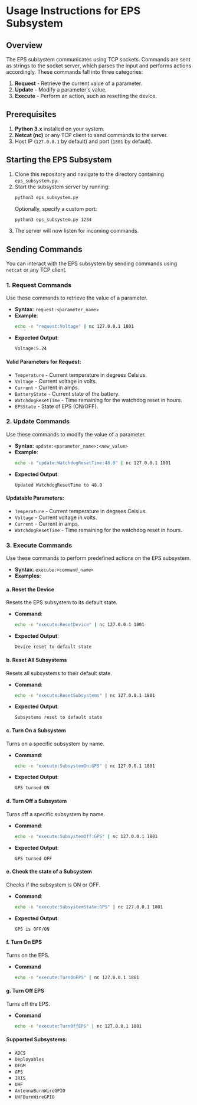 # Usage Instructions for EPS Subsystem

## Overview
The EPS subsystem communicates using TCP sockets. Commands are sent as strings to the socket server, which parses the input and performs actions accordingly. These commands fall into three categories:

1. **Request** - Retrieve the current value of a parameter.
2. **Update** - Modify a parameter's value.
3. **Execute** - Perform an action, such as resetting the device.

## Prerequisites
1. **Python 3.x** installed on your system.
2. **Netcat (nc)** or any TCP client to send commands to the server.
3. Host IP (`127.0.0.1` by default) and port (`1801` by default).

## Starting the EPS Subsystem
1. Clone this repository and navigate to the directory containing `eps_subsystem.py`.
2. Start the subsystem server by running:
   ```bash
   python3 eps_subsystem.py
   ```
   Optionally, specify a custom port:
   ```bash
   python3 eps_subsystem.py 1234
   ```
3. The server will now listen for incoming commands.

## Sending Commands
You can interact with the EPS subsystem by sending commands using `netcat` or any TCP client.

### 1. **Request Commands**
Use these commands to retrieve the value of a parameter.
- **Syntax**: `request:<parameter_name>`
- **Example**:
   ```bash
   echo -n "request:Voltage" | nc 127.0.0.1 1801
   ```
- **Expected Output**:
   ```
   Voltage:5.24
   ```

#### Valid Parameters for Request:
- `Temperature` - Current temperature in degrees Celsius.
- `Voltage` - Current voltage in volts.
- `Current` - Current in amps.
- `BatteryState` - Current state of the battery.
- `WatchdogResetTime` - Time remaining for the watchdog reset in hours.
- `EPSState` - State of EPS (ON/OFF).

### 2. **Update Commands**
Use these commands to modify the value of a parameter.
- **Syntax**: `update:<parameter_name>:<new_value>`
- **Example**:
   ```bash
   echo -n "update:WatchdogResetTime:48.0" | nc 127.0.0.1 1801
   ```
- **Expected Output**:
   ```
   Updated WatchdogResetTime to 48.0
   ```

#### Updatable Parameters:
- `Temperature` - Current temperature in degrees Celsius.
- `Voltage` - Current voltage in volts.
- `Current` - Current in amps.
- `WatchdogResetTime` - Time remaining for the watchdog reset in hours.

### 3. **Execute Commands**
Use these commands to perform predefined actions on the EPS subsystem.
- **Syntax**: `execute:<command_name>`
- **Examples**:

#### a. Reset the Device
Resets the EPS subsystem to its default state.
- **Command**:
   ```bash
   echo -n "execute:ResetDevice" | nc 127.0.0.1 1801
   ```
- **Expected Output**:
   ```
   Device reset to default state
   ```

#### b. Reset All Subsystems
Resets all subsystems to their default state.
- **Command**:
   ```bash
   echo -n "execute:ResetSubsystems" | nc 127.0.0.1 1801
   ```
- **Expected Output**:
   ```
   Subsystems reset to default state
   ```

#### c. Turn On a Subsystem
Turns on a specific subsystem by name.
- **Command**:
   ```bash
   echo -n "execute:SubsystemOn:GPS" | nc 127.0.0.1 1801
   ```
- **Expected Output**:
   ```
   GPS turned ON
   ```

#### d. Turn Off a Subsystem
Turns off a specific subsystem by name.
- **Command**:
   ```bash
   echo -n "execute:SubsystemOff:GPS" | nc 127.0.0.1 1801
   ```
- **Expected Output**:
   ```
   GPS turned OFF
   ```
#### e. Check the state of a Subsystem
Checks if the subsystem is ON or OFF.
- **Command**:
   ```bash
   echo -n "execute:SubsystemState:GPS" | nc 127.0.0.1 1801
   ```
- **Expected Output**:
   ```
   GPS is OFF/ON
   ```

#### f. Turn On EPS
Turns on the EPS.
- **Command**
   ```bash
   echo -n "execute:TurnOnEPS" | nc 127.0.0.1 1801
   ```

#### g. Turn Off EPS
Turns off the EPS.
- **Command**
   ```bash
   echo -n "execute:TurnOffEPS" | nc 127.0.0.1 1801
   ```

#### Supported Subsystems:
- `ADCS`
- `Deployables`
- `DFGM`
- `GPS`
- `IRIS`
- `UHF`
- `AntennaBurnWireGPIO`
- `UHFBurnWireGPIO`

